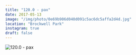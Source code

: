 ```yaml
---
title: "120.0 - pax"
date: 2017-05-13
image: "/img/photo/0e69b906d040d091c5ac6dc5affa2d4d.jpg"
location: "Brockwell Park"
instagram: true
draft: false
---
```


![120.0 - pax](/img/photo/0e69b906d040d091c5ac6dc5affa2d4d.jpg)
